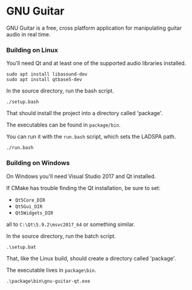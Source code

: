 GNU Guitar
==========

GNU Guitar is a free, cross platform application for manipulating guitar audio in real time.

### Building on Linux

You'll need Qt and at least one of the supported audio libraries installed.

```
sudo apt install libasound-dev
sudo apt install qtbase5-dev
```

In the source directory, run the bash script.

```
./setup.bash
```

That should install the project into a directory called 'package'.

The executables can be found in `package/bin`.

You can run it with the `run.bash` script, which sets the LADSPA path.

```
./run.bash
```

### Building on Windows

On Windows you'll need Visual Studio 2017 and Qt installed.

If CMake has trouble finding the Qt installation, be sure to set:

 - `Qt5Core_DIR`
 - `Qt5Gui_DIR`
 - `Qt5Widgets_DIR`

all to `C:\Qt\5.9.2\msvc2017_64` or something similar.

In the source directory, run the batch script.

```
.\setup.bat
```

That, like the Linux build, should create a directory called 'package'.

The executable lives in `package\bin`.

```
.\package\bin\gnu-guitar-qt.exe
```
